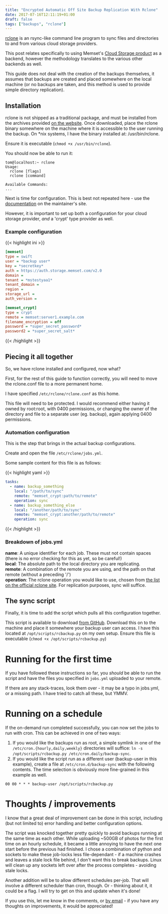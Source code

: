 ```yaml
---
title: "Encrypted Automatic Off Site Backup Replication With Rclone"
date: 2017-07-16T12:11:19+01:00
draft: false
tags: ["backups", "rclone"]
---
```


[rclone](https://rclone.org/) is an rsync-like command line program to sync files and directories to and from various cloud storage providers.

This post relates specifically to using Memset's [Cloud Storage product](https://www.memset.com/cloud/storage/) as a backend, however the methodology translates to the various other backends as well.

This guide does not deal with the creation of the backups themselves, it assumes that backups are created and placed somewhere on the local machine (or no backups are taken, and this method is used to provide simple directory replication).

<!-- markdownlint-disable MD002 MD022-->
## Installation
<!-- markdownlint-enable MD002 MD022-->

rclone is not shipped as a traditional package, and must be installed from the archives provided [on the website](https://rclone.org/downloads/). Once downloaded, place the rclone binary somewhere on the machine where it is accessible to the user running the backup. On *nix systems, I have the binary installed at: /usr/bin/rclone.

Ensure it is executable (`chmod +x /usr/bin/rclone`).

You should now be able to run it:

```markup
tom@localhost:~ rclone
Usage:
  rclone [flags]
  rclone [command]

Available Commands:
...
```

Next is time for configuration. This is best not repeated here - use the [documentation](https://rclone.org/docs/#configure) on the maintainer's site.

However, it is important to set up both a configuration for your cloud storage provider, *and* a 'crypt' type provider as well.

### Example configuration

<!-- markdownlint-disable MD031-->
{{< highlight ini >}}
```ini
[memset]
type = swift
user = *backup user*
key = *secretkey*
auth = https://auth.storage.memset.com/v2.0
domain =
tenant = *mstestyaa1*
tenant_domain =
region =
storage_url =
auth_version =

[memset_crypt]
type = crypt
remote = memset:server1.example.com
filename_encryption = off
password = *super_secret_password*
password2 = *super_secret_salt*
```
{{< /highlight >}}
<!-- markdownlint-enable MD031-->

## Piecing it all together

So, we have rclone installed and configured, now what?

First, for the rest of this guide to function correctly, you will need to move the rclone.conf file to a more permanent home.

I have specified `/etc/rclone/rclone.conf` as this home.

This file will need to be protected. I would recommend either having it owned by root:root, with 0400 permissions, or changing the owner of the directory and file to a separate user (eg. backup), again applying 0400 permissions.

### Automation configuration

This is the step that brings in the actual backup configurations.

Create and open the file `/etc/rclone/jobs.yml`.

Some sample content for this file is as follows:

<!-- markdownlint-disable MD031-->
{{< highlight yaml >}}
```yaml
tasks:
  - name: backup_something
    local: "/path/to/sync"
    remote: "memset_crypt:path/to/remote"
    operation: sync
  - name: backup_something_else
    local: "/another/path/to/sync"
    remote: "memset_crypt:another/path/to/remote"
    operation: sync
```
{{< /highlight >}}
<!-- markdownlint-enable MD031-->

### Breakdown of jobs.yml

<!-- markdownlint-disable MD009-->
**name**: A unique identifier for each job. These must not contain spaces (there is no error checking for this as yet, so be careful!)  
**local**: The absolute path to the local directory you are replicating.  
**remote**: A combination of the remote you are using, and the path on that remote (without a preceding '/')  
**operation**: The rclone operation you would like to use, chosen from [the list on the official rclone site](https://rclone.org/commands/). For replication purposes, sync will suffice.
<!-- markdownlint-enable MD009-->

## The sync script

Finally, it is time to add the script which pulls all this configuration together.

This script is available to download [from GitHub](https://gist.githubusercontent.com/tnwhitwell/834b10c80a5985e62df8b6e2ba358683/raw/1a8a99c5adbba2db68e69d7bedd97918f6eb03a9/rclonesync.py). Download this on to the machine and place it somewhere your backup user can access. I have this located at `/opt/scripts/rcbackup.py` on my own setup. Ensure this file is executable (`chmod +x /opt/scripts/rcbackup.py`)

# Running for the first time

If you have followed these instructions so far, you *should* be able to run the script and have the files you specified in `jobs.yml` uploaded to your remote.

If there are any stack-traces, look them over - it may be a typo in jobs.yml, or a missing path. I have tried to catch all these, but YMMV.

# Running on a schedule

If the on-demand run completed successfully, you can now set the jobs to run with cron. This can be achieved in one of two ways:

1. If you would like the backups run as root, a simple symlink in one of the `/etc/cron.{hourly,daily,weekly}` directories will suffice: `ln -s /opt/scripts/rcbackup.py /etc/cron.daily/backup-sync`.
2. If you would like the script run as a different user (backup-user in this example), create a file at `/etc/cron.d/backup-sync` with the following contents. The time selection is obviously more fine-grained in this example as well.

```markup
00 00 * * * backup-user /opt/scripts/rcbackup.py
```

# Thoughts / improvements

I know that a great deal of improvement can be done in this script, including (but not limited to) error handling and better configuration options.

The script was knocked together pretty quickly to avoid backups running at the same time as each other. While uploading ~500GB of photos for the first time on an hourly schedule, it became a little annoying to have the next one start before the previous had finished. I chose a combination of python and sockets to make these job-locks less file-dependant - if a machine crashes and leaves a stale lock file behind, I don't want this to break backups. Linux will clean up any sockets left over after the process completes - avoiding stale locks.

Another addition will be to allow different schedules per-job. That will involve a different scheduler than cron, though. Or - thinking about it, it could be a flag. I will try to get on this and update when it's done!

If you use this, let me know in the comments, or [by email](mailto:hi@whitwell.xyz) - if you have any thoughts on improvements, it would be appreciated!
